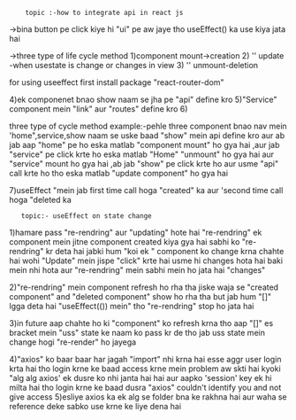         topic :-how to integrate api in react js

->bina button pe click kiye hi "ui" pe aw jaye tho useEffect() ka use
kiya jata hai

->three type of life cycle method
1)component mount->creation
2) '' update -when usestate is change or changes in view
3) '' unmount-deletion

for using useeffect first install package "react-router-dom"

4)ek componenet bnao show naam se jha pe "api" define kro
5)"Service" component mein "link" aur "routes" define kro
6)

three type of cycle method
example:-pehle three component bnao nav mein 'home",service,show
naam se uske baad "show" mein api define  kro
aur ab jab aap "home" pe ho eska matlab "component mount" ho gya hai
,aur jab "service" pe click krte ho eska matlab "Home" "unmount" ho gya
hai aur "service" mount ho gya hai ,ab jab "show" pe click krte ho aur
usme "api" call krte
ho tho eska matlab "update component" ho gya hai

7)useEffect "mein jab first time call hoga "created" ka aur 'second time
call hoga "deleted ka




       topic:- useEffect on state change


1)hamare pass "re-rendring" aur "updating" hote hai "re-rendring"
ek component mein jitne component created kiya gya hai sabhi ko
"re-rendring" kr deta hai jabki hum "koi ek " component ko change krna
chahte hai wohi "Update" mein jispe "click" krte hai usme hi changes
hota hai baki mein nhi hota aur "re-rendring" mein sabhi mein ho jata
hai "changes"


2)"re-rendring" mein component refresh ho rha tha jiske waja se
"created component" and "deleted component" show ho rha tha
but jab hum "[]" lgga deta hai "useEffect(()) mein" tho "re-rendring"
stop ho jata hai


3)in future aap chahte ho ki "component" ko refresh krna tho aap "[]"
es bracket mein "uss" state ke naam ko pass kr de tho jab uss state mein
change hogi "re-render" ho jayega

4)"axios" ko baar baar har jagah "import" nhi krna hai esse aggr user
login krta hai tho login krne ke baad access krne mein problem aw skti hai
kyoki "alg alg axios' ek dusre ko nhi janta hai hai aur aapko 'session'
key ek hi milta hai tho login krne ke baad dusra "axios" couldn't
identify you and not give access
5)esliye axios ka ek alg se folder bna ke rakhna hai aur waha se reference deke sabko use krne ke liye
dena hai

